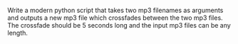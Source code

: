 Write a modern python script that takes two mp3 filenames as arguments and outputs a new mp3 file
which crossfades between the two mp3 files.  The crossfade should be 5 seconds long and the input
mp3 files can be any length.
